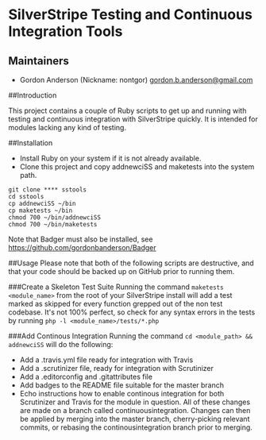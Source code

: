 # SilverStripe Testing and Continuous Integration Tools
## Maintainers

* Gordon Anderson (Nickname: nontgor)
	<gordon.b.anderson@gmail.com>

##Introduction

This project contains a couple of Ruby scripts to get up and running with testing
and continuous integration with SilverStripe quickly.  It is intended for
modules lacking any kind of testing.

##Installation
* Install Ruby on your system if it is not already available.
* Clone this project and copy addnewciSS and maketests into the system path.
 ```
git clone **** sstools
cd sstools
cp addnewciSS ~/bin
cp maketests ~/bin
chmod 700 ~/bin/addnewciSS
chmod 700 ~/bin/maketests
 ```
 Note that Badger must also be installed, see
 https://github.com/gordonbanderson/Badger

##Usage
Please note that both of the following scripts are destructive, and that your
code should be backed up on GitHub prior to running them.

###Create a Skeleton Test Suite
Running the command `maketests <module_name>` from the root of your SilverStripe
install will add a test marked as skipped for every function grepped out of the
non test codebase.  It's not 100% perfect, so check for any syntax errors in the
tests by running `php -l <module_name>/tests/*.php`

###Add Continous Integration
Running the command `cd <module_path> && addnewciSS` will do the following:
* Add a .travis.yml file ready for integration with Travis
* Add a .scrutinizer file, ready for integration with Scrutinizer
* Add a .editorconfig and .gitattributes file
* Add badges to the README file suitable for the master branch
* Echo instructions how to enable continous integration for both Scrutinizer and
Travis for the module in question.
All of these changes are made on a branch called continuousintegration.  Changes
can then be applied by merging into the master branch, cherry-picking relevant
commits, or rebasing the continousintegration branch prior to merging.